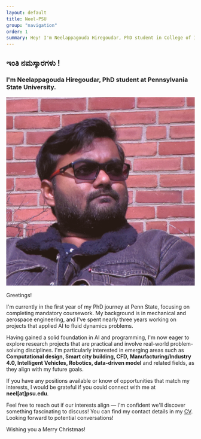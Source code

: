 ```yaml
---
layout: default
title: Neel-PSU
group: "navigation"
order: 1
summary: Hey! I'm Neelappagouda Hiregoudar, PhD student in College of Information Sciences and technology (IST) at Penn State. Welcome to my personal website! 
---
```


## **ಇಂತಿ ನಮಸ್ಕಾರಗಳು !**

### I'm Neelappagouda Hiregoudar, PhD student at Pennsylvania State University.

<img src="/assets/images/neel_headshot.png" class="wrapped rounded">

Greetings!  

I'm currently in the first year of my PhD journey at Penn State, focusing on completing mandatory coursework. My background is in mechanical and aerospace engineering, and I've spent nearly three years working on projects that applied AI to fluid dynamics problems.

Having gained a solid foundation in AI and programming, I'm now eager to explore research projects that are practical and involve real-world problem-solving disciplines. I'm particularly interested in emerging areas such as **Computational design, Smart city building, CFD, Manufacturing/Industry 4.0, Intelligent Vehicles, Robotics, data-driven model** and related fields, as they align with my future goals.

If you have any positions available or know of opportunities that match my interests, I would be grateful if you could connect with me at **neel[at]psu.edu**.

Feel free to reach out if our interests align — I'm confident we'll discover something fascinating to discuss! You can find my contact details in my [CV](assets/pdfs/neel_CV). Looking forward to potential conversations!

Wishing you a Merry Christmas!